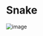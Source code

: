 # Snake
![image](https://user-images.githubusercontent.com/90775920/139296270-d10a38c1-fea4-4a14-9e30-a63e6b254f45.png)
